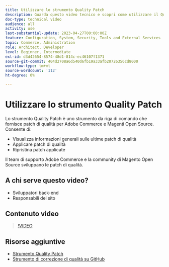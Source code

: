 ```yaml
---
title: Utilizzare lo strumento Quality Patch
description: Guarda questo video tecnico e scopri come utilizzare il Quality Patch Tool per Adobe Commerce e Magenti Open Source.
doc-type: technical video
audience: all
activity: use
last-substantial-update: 2023-04-27T00:00:00Z
feature: Configuration, System, Security, Tools and External Services
topic: Commerce, Administration
role: Architect, Developer
level: Beginner, Intermediate
exl-id: d3d42654-8574-48d1-814c-ec46107f1371
source-git-commit: 404d2708a6d540d6fb19a33afb20726356cd8000
workflow-type: tm+mt
source-wordcount: '112'
ht-degree: 0%

---
```


# Utilizzare lo strumento Quality Patch

Lo strumento Quality Patch è uno strumento da riga di comando che fornisce patch di qualità per Adobe Commerce e Magenti Open Source. Consente di:

- Visualizza informazioni generali sulle ultime patch di qualità
- Applicare patch di qualità
- Ripristina patch applicate

Il team di supporto Adobe Commerce e la community di Magento Open Source sviluppano le patch di qualità.

## A chi serve questo video?

- Sviluppatori back-end
- Responsabili del sito

## Contenuto video

>[!VIDEO](https://video.tv.adobe.com/v/344000?quality=12&learn=on)

## Risorse aggiuntive

- [Strumento Quality Patch](https://experienceleague.adobe.com/tools/commerce-quality-patches/index.html)
- [Strumento di correzione di qualità su GitHub](https://github.com/magento/quality-patches)
